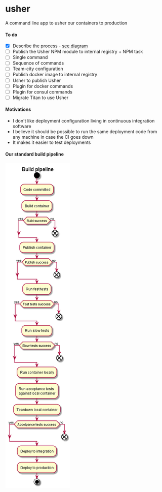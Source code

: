 # usher
A command line app to usher our containers to production

#### To do

- [x] Describe the process - [see diagram](#our-standard-build-pipeline)
- [ ] Publish the Usher NPM module to internal registry + NPM task
- [ ] Single command
- [ ] Sequence of commands
- [ ] Team-city configuration
- [ ] Publish docker image to internal registry
- [ ] Usher to publish Usher
- [ ] Plugin for docker commands
- [ ] Plugin for consul commands
- [ ] Migrate Titan to use Usher 

#### Motivations

- I don't like deployment configuration living in continuous integration software
- I believe it should be possible to run the same deployment code from any machine in case the CI goes down
- It makes it easier to test deployments

#### Our standard build pipeline 

![Build Pipeline](./diagrams/img/build-pipeline.png)
